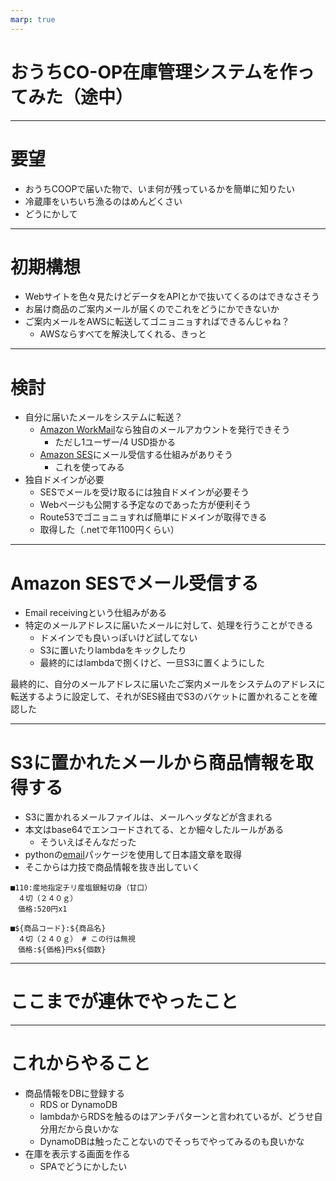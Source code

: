 ```yaml
---
marp: true
---
```


# おうちCO-OP在庫管理システムを作ってみた（途中）

---

# 要望

- おうちCOOPで届いた物で、いま何が残っているかを簡単に知りたい
- 冷蔵庫をいちいち漁るのはめんどくさい
- どうにかして

---

# 初期構想

- Webサイトを色々見たけどデータをAPIとかで抜いてくるのはできなさそう
- お届け商品のご案内メールが届くのでこれをどうにかできないか
- ご案内メールをAWSに転送してゴニョニョすればできるんじゃね？
    - AWSならすべてを解決してくれる、きっと

---

# 検討

- 自分に届いたメールをシステムに転送？
    - [Amazon WorkMail](https://aws.amazon.com/jp/workmail/)なら独自のメールアカウントを発行できそう
        - ただし1ユーザー/4 USD掛かる
    - [Amazon SES](https://aws.amazon.com/jp/ses/)にメール受信する仕組みがありそう
        - これを使ってみる
- 独自ドメインが必要
    - SESでメールを受け取るには独自ドメインが必要そう
    - Webページも公開する予定なのであった方が便利そう
    - Route53でゴニョニョすれば簡単にドメインが取得できる
    - 取得した（.netで年1100円くらい）

---

# Amazon SESでメール受信する

- Email receivingという仕組みがある
- 特定のメールアドレスに届いたメールに対して、処理を行うことができる
    - ドメインでも良いっぽいけど試してない
    - S3に置いたりlambdaをキックしたり
    - 最終的にはlambdaで捌くけど、一旦S3に置くようにした

最終的に、自分のメールアドレスに届いたご案内メールをシステムのアドレスに転送するように設定して、それがSES経由でS3のバケットに置かれることを確認した 

---

# S3に置かれたメールから商品情報を取得する

- S3に置かれるメールファイルは、メールヘッダなどが含まれる
- 本文はbase64でエンコードされてる、とか細々したルールがある
    - そういえばそんなだった
- pythonの[email](https://docs.python.org/ja/3.9/library/email.examples.html)パッケージを使用して日本語文章を取得
- そこからは力技で商品情報を抜き出していく

```
■110:産地指定チリ産塩銀鮭切身（甘口）
　４切（２４０ｇ）
　価格:520円x1
```
```
■${商品コード}:${商品名}
　４切（２４０ｇ） # この行は無視
　価格:${価格}円x${個数}
```


---

# ここまでが連休でやったこと

---

# これからやること

- 商品情報をDBに登録する
    - RDS or DynamoDB
    - lambdaからRDSを触るのはアンチパターンと言われているが、どうせ自分用だから良いかな
    - DynamoDBは触ったことないのでそっちでやってみるのも良いかな
- 在庫を表示する画面を作る
    - SPAでどうにかしたい